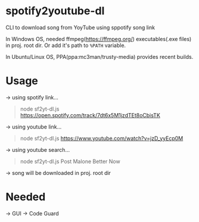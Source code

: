 # spotify2youtube-dl
CLI to download song from YoyTube using sppotify song link

In Windows OS, needed ffmpeg(https://ffmpeg.org/) executables(.exe files) in proj. root dir.
Or add it's path to `%PATH` variable.

In Ubuntu/Linux OS, PPA(ppa:mc3man/trusty-media) provides recent builds.

# Usage
-> using spotify link...
>node sf2yt-dl.js https://open.spotify.com/track/7dt6x5M1jzdTEt8oCbisTK

-> using youtube link...
>node sf2yt-dl.js https://www.youtube.com/watch?v=jzD_yyEcp0M

-> using youtube search...
>node sf2yt-dl.js Post Malone Better Now

-> song will be downloaded in proj. root dir

# Needed
-> GUI
-> Code Guard
